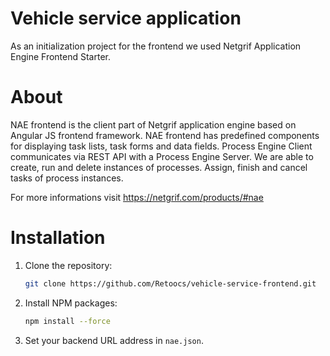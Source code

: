 # Vehicle service application
As an initialization project for the frontend we used Netgrif Application Engine Frontend
Starter.

# About
NAE frontend is the client part of Netgrif application engine based on Angular JS frontend framework. NAE frontend has predefined components for displaying task lists, task forms and data fields. Process Engine Client communicates via REST API with a Process Engine Server. We are able to create, run and delete instances of processes. Assign, finish and cancel tasks of process instances.

For more informations visit https://netgrif.com/products/#nae

# Installation

1. Clone the repository:
    ```sh
    git clone https://github.com/Retoocs/vehicle-service-frontend.git
    ```
2. Install NPM packages:
    ```sh
    npm install --force
    ```
3. Set your backend URL address in ``nae.json``.
